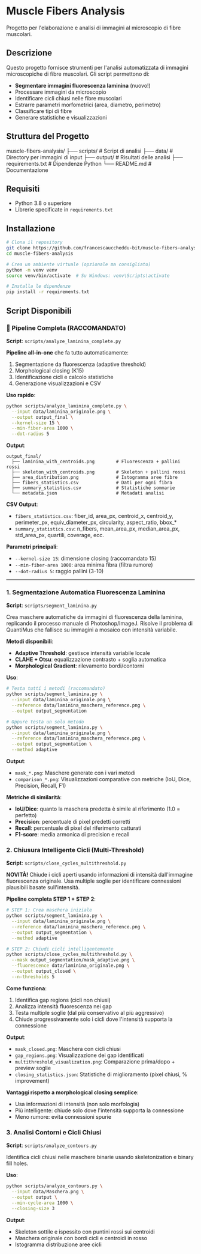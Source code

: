 # Muscle Fibers Analysis

Progetto per l'elaborazione e analisi di immagini al microscopio di fibre muscolari.

## Descrizione

Questo progetto fornisce strumenti per l'analisi automatizzata di immagini microscopiche di fibre muscolari. Gli script permettono di:

- **Segmentare immagini fluorescenza laminina** (nuovo!)
- Processare immagini da microscopio
- Identificare cicli chiusi nelle fibre muscolari
- Estrarre parametri morfometrici (area, diametro, perimetro)
- Classificare tipi di fibre
- Generare statistiche e visualizzazioni

## Struttura del Progetto

muscle-fibers-analysis/ ├── scripts/ # Script di analisi ├── data/ # Directory per immagini di input ├── output/ # Risultati delle analisi ├── requirements.txt # Dipendenze Python └── README.md # Documentazione


## Requisiti

- Python 3.8 o superiore
- Librerie specificate in `requirements.txt`

## Installazione

```bash
# Clona il repository
git clone https://github.com/francescauccheddu-bit/muscle-fibers-analysis.git
cd muscle-fibers-analysis

# Crea un ambiente virtuale (opzionale ma consigliato)
python -m venv venv
source venv/bin/activate  # Su Windows: venv\Scripts\activate

# Installa le dipendenze
pip install -r requirements.txt
```

## Script Disponibili

### 🚀 Pipeline Completa (RACCOMANDATO)

**Script**: `scripts/analyze_laminina_complete.py`

**Pipeline all-in-one** che fa tutto automaticamente:
1. Segmentazione da fluorescenza (adaptive threshold)
2. Morphological closing (K15)
3. Identificazione cicli e calcolo statistiche
4. Generazione visualizzazioni e CSV

**Uso rapido**:
```bash
python scripts/analyze_laminina_complete.py \
  --input data/laminina_originale.png \
  --output output_final \
  --kernel-size 15 \
  --min-fiber-area 1000 \
  --dot-radius 5
```

**Output**:
```
output_final/
  ├── laminina_with_centroids.png        # Fluorescenza + pallini rossi
  ├── skeleton_with_centroids.png        # Skeleton + pallini rossi
  ├── area_distribution.png              # Istogramma aree fibre
  ├── fibers_statistics.csv              # Dati per ogni fibra
  ├── summary_statistics.csv             # Statistiche sommarie
  └── metadata.json                      # Metadati analisi
```

**CSV Output**:
- `fibers_statistics.csv`: fiber_id, area_px, centroid_x, centroid_y, perimeter_px, equiv_diameter_px, circularity, aspect_ratio, bbox_*
- `summary_statistics.csv`: n_fibers, mean_area_px, median_area_px, std_area_px, quartili, coverage, ecc.

**Parametri principali**:
- `--kernel-size 15`: dimensione closing (raccomandato 15)
- `--min-fiber-area 1000`: area minima fibra (filtra rumore)
- `--dot-radius 5`: raggio pallini (3-10)

---

### 1. Segmentazione Automatica Fluorescenza Laminina

**Script**: `scripts/segment_laminina.py`

Crea maschere automatiche da immagini di fluorescenza della laminina, replicando il processo manuale di Photoshop/ImageJ. Risolve il problema di QuantiMus che fallisce su immagini a mosaico con intensità variabile.

**Metodi disponibili**:
- **Adaptive Threshold**: gestisce intensità variabile locale
- **CLAHE + Otsu**: equalizzazione contrasto + soglia automatica
- **Morphological Gradient**: rilevamento bordi/contorni

**Uso**:
```bash
# Testa tutti i metodi (raccomandato)
python scripts/segment_laminina.py \
  --input data/laminina_originale.png \
  --reference data/laminina_maschera_reference.png \
  --output output_segmentation

# Oppure testa un solo metodo
python scripts/segment_laminina.py \
  --input data/laminina_originale.png \
  --reference data/laminina_maschera_reference.png \
  --output output_segmentation \
  --method adaptive
```

**Output**:
- `mask_*.png`: Maschere generate con i vari metodi
- `comparison_*.png`: Visualizzazioni comparative con metriche (IoU, Dice, Precision, Recall, F1)

**Metriche di similarità**:
- **IoU/Dice**: quanto la maschera predetta è simile al riferimento (1.0 = perfetto)
- **Precision**: percentuale di pixel predetti corretti
- **Recall**: percentuale di pixel del riferimento catturati
- **F1-score**: media armonica di precision e recall

### 2. Chiusura Intelligente Cicli (Multi-Threshold)

**Script**: `scripts/close_cycles_multithreshold.py`

**NOVITÀ!** Chiude i cicli aperti usando informazioni di intensità dall'immagine fluorescenza originale. Usa multiple soglie per identificare connessioni plausibili basate sull'intensità.

**Pipeline completa STEP 1 + STEP 2**:
```bash
# STEP 1: Crea maschera iniziale
python scripts/segment_laminina.py \
  --input data/laminina_originale.png \
  --reference data/laminina_maschera_reference.png \
  --output output_segmentation \
  --method adaptive

# STEP 2: Chiudi cicli intelligentemente
python scripts/close_cycles_multithreshold.py \
  --mask output_segmentation/mask_adaptive.png \
  --fluorescence data/laminina_originale.png \
  --output output_closed \
  --n-thresholds 5
```

**Come funziona**:
1. Identifica gap regions (cicli non chiusi)
2. Analizza intensità fluorescenza nei gap
3. Testa multiple soglie (dal più conservativo al più aggressivo)
4. Chiude progressivamente solo i cicli dove l'intensità supporta la connessione

**Output**:
- `mask_closed.png`: Maschera con cicli chiusi
- `gap_regions.png`: Visualizzazione dei gap identificati
- `multithreshold_visualization.png`: Comparazione prima/dopo + preview soglie
- `closing_statistics.json`: Statistiche di miglioramento (pixel chiusi, % improvement)

**Vantaggi rispetto a morphological closing semplice**:
- Usa informazioni di intensità (non solo morfologia)
- Più intelligente: chiude solo dove l'intensità supporta la connessione
- Meno rumore: evita connessioni spurie

### 3. Analisi Contorni e Cicli Chiusi

**Script**: `scripts/analyze_contours.py`

Identifica cicli chiusi nelle maschere binarie usando skeletonization e binary fill holes.

**Uso**:
```bash
python scripts/analyze_contours.py \
  --input data/Maschera.png \
  --output output \
  --min-cycle-area 1000 \
  --closing-size 3
```

**Output**:
- Skeleton sottile e ispessito con puntini rossi sui centroidi
- Maschera originale con bordi cicli e centroidi in rosso
- Istogramma distribuzione aree cicli